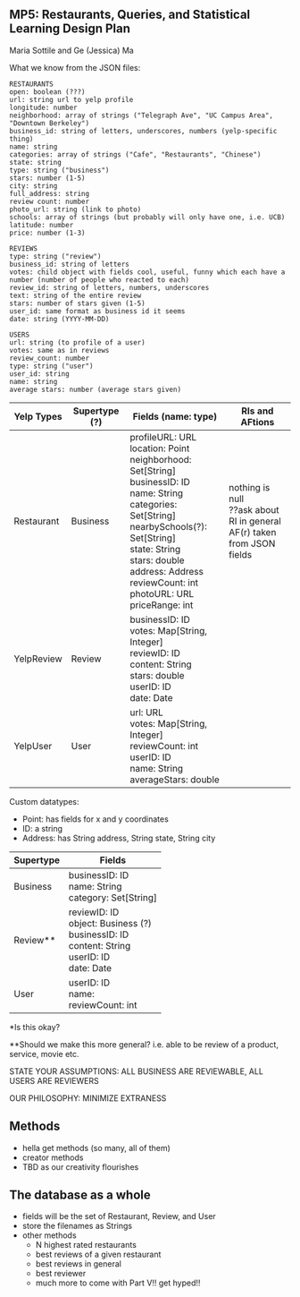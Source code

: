 ## MP5: Restaurants, Queries, and Statistical Learning Design Plan

Maria Sottile and Ge (Jessica) Ma

What we know from the JSON files:

```assembly
RESTAURANTS
open: boolean (???)
url: string url to yelp profile
longitude: number 
neighborhood: array of strings ("Telegraph Ave", "UC Campus Area", "Downtown Berkeley")
business_id: string of letters, underscores, numbers (yelp-specific thing)
name: string 
categories: array of strings ("Cafe", "Restaurants", "Chinese")
state: string 
type: string ("business")
stars: number (1-5)
city: string
full_address: string 
review count: number 
photo_url: string (link to photo)
schools: array of strings (but probably will only have one, i.e. UCB)
latitude: number 
price: number (1-3)

REVIEWS
type: string ("review")
business_id: string of letters
votes: child object with fields cool, useful, funny which each have a number (number of people who reacted to each)
review_id: string of letters, numbers, underscores
text: string of the entire review
stars: number of stars given (1-5) 
user_id: same format as business id it seems
date: string (YYYY-MM-DD)

USERS
url: string (to profile of a user)
votes: same as in reviews 
review_count: number
type: string ("user")
user_id: string
name: string
average stars: number (average stars given)
```

| Yelp Types | Supertype (?) | Fields (name: type)                      | RIs and AFtions                          |
| ---------- | ------------- | ---------------------------------------- | ---------------------------------------- |
| Restaurant | Business      | profileURL: URL <br />location: Point<br />neighborhood: Set[String]<br />businessID: ID<br />name: String<br />categories: Set[String]<br />nearbySchools(?): Set[String]<br />state: String<br />stars: double<br />address: Address <br />reviewCount: int<br />photoURL: URL<br />priceRange: int | nothing is null<br />??ask about RI in general<br />AF(r) taken from JSON fields |
| YelpReview | Review        | businessID: ID<br />votes: Map[String, Integer]<br />reviewID: ID<br />content: String<br />stars: double<br />userID: ID<br />date: Date |                                          |
| YelpUser   | User          | url: URL<br />votes: Map[String, Integer]<br />reviewCount: int<br />userID: ID<br />name: String<br />averageStars: double |                                          |

Custom datatypes:

- Point: has fields for x and y coordinates
- ID: a string
- Address: has String address, String state, String city

| Supertype | Fields                                   |
| --------- | ---------------------------------------- |
| Business  | businessID: ID<br />name: String<br />category: Set[String] |
| Review**  | reviewID: ID<br />object: Business (?)<br />businessID: ID<br />content: String<br />userID: ID<br />date: Date |
| User      | userID: ID<br />name: <br />reviewCount: int |

*Is this okay?

**Should we make this more general? i.e. able to be review of a product, service, movie etc.

STATE YOUR ASSUMPTIONS: ALL BUSINESS ARE REVIEWABLE, ALL USERS ARE REVIEWERS

OUR PHILOSOPHY: MINIMIZE EXTRANESS

## Methods

- hella get methods (so many, all of them)
- creator methods
- TBD as our creativity flourishes


## The database as a whole

- fields will be the set of Restaurant, Review, and User
- store the filenames as Strings
- other methods
  - N highest rated restaurants
  - best reviews of a given restaurant
  - best reviews in general
  - best reviewer
  - much more to come with Part V!! get hyped!!